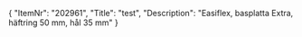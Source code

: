 {
  "ItemNr": "202961",
  "Title": "test",
  "Description": "Easiflex, basplatta Extra, häftring 50 mm, hål 35 mm"
}